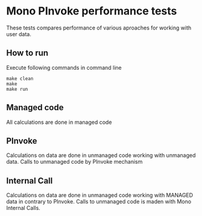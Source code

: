 ﻿Mono PInvoke performance tests
===============================

These tests compares performance of various aproaches for working with user data.

How to run
-------------------------------
Execute following commands in command line

    make clean
    make
    make run

Managed code
-------------------------------
All calculations are done in managed code

PInvoke
-------------------------------
Calculations on data are done in unmanaged code working with unmanaged data. Calls to unmanaged code by PInvoke mechanism

Internal Call
-------------------------------
Calculations on data are done in unmanaged code working with MANAGED data in contrary to PInvoke. Calls to unmanaged code is maden with Mono Internal Calls.


